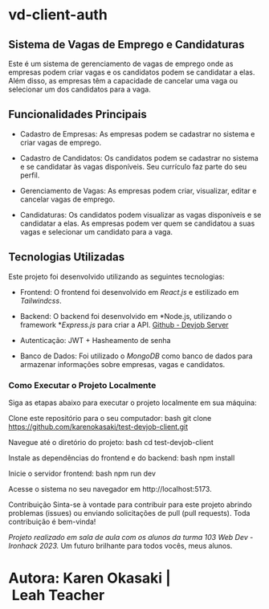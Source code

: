 # vd-client-auth
## Sistema de Vagas de Emprego e Candidaturas
Este é um sistema de gerenciamento de vagas de emprego onde as empresas podem criar vagas e os candidatos podem se candidatar a elas. Além disso, as empresas têm a capacidade de cancelar uma vaga ou selecionar um dos candidatos para a vaga.

## Funcionalidades Principais
- Cadastro de Empresas: As empresas podem se cadastrar no sistema e criar vagas de emprego.

- Cadastro de Candidatos: Os candidatos podem se cadastrar no sistema e se candidatar às vagas disponíveis. Seu currículo faz parte do seu perfil. 

- Gerenciamento de Vagas: As empresas podem criar, visualizar, editar e cancelar vagas de emprego.

- Candidaturas: Os candidatos podem visualizar as vagas disponíveis e se candidatar a elas. As empresas podem ver quem se candidatou a suas vagas e selecionar um candidato para a vaga.

## Tecnologias Utilizadas
Este projeto foi desenvolvido utilizando as seguintes tecnologias:

- Frontend: O frontend foi desenvolvido em *React.js* e estilizado em *Tailwindcss*.

- Backend: O backend foi desenvolvido em *Node.js, utilizando o framework **Express.js* para criar a API.
[Github - Devjob Server](https://github.com/karenokasaki/test-devjob-server)
  
- Autenticação: JWT + Hasheamento de senha

- Banco de Dados: Foi utilizado o *MongoDB* como banco de dados para armazenar informações sobre empresas, vagas e candidatos.

### Como Executar o Projeto Localmente
Siga as etapas abaixo para executar o projeto localmente em sua máquina:

Clone este repositório para o seu computador:
bash
git clone https://github.com/karenokasaki/test-devjob-client.git


Navegue até o diretório do projeto:
bash
cd test-devjob-client


Instale as dependências do frontend e do backend:
bash
npm install


Inicie o servidor frontend:
bash
npm run dev


Acesse o sistema no seu navegador em http://localhost:5173.

Contribuição
Sinta-se à vontade para contribuir para este projeto abrindo problemas (issues) ou enviando solicitações de pull (pull requests). Toda contribuição é bem-vinda!

*Projeto realizado em sala de aula com os alunos da turma 103 Web Dev - Ironhack 2023.*
Um futuro brilhante para todos vocês, meus alunos.


# Autora: Karen Okasaki | Leah Teacher
